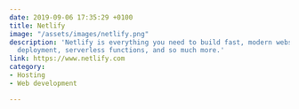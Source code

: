 ```yaml
---
date: 2019-09-06 17:35:29 +0100
title: Netlify
image: "/assets/images/netlify.png"
description: 'Netlify is everything you need to build fast, modern websites: continuous
  deployment, serverless functions, and so much more.'
link: https://www.netlify.com
category:
- Hosting
- Web development

---
```

